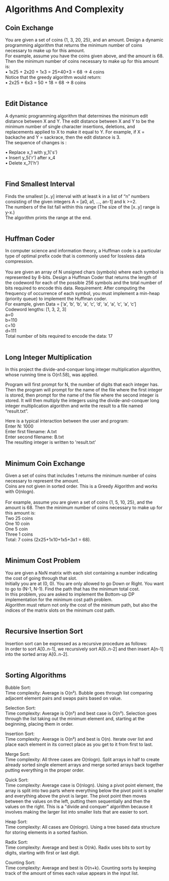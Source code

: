 # Algorithms And Complexity


## Coin Exchange
You are given a set of coins {1, 3, 20, 25}, and an amount. Design a dynamic programming algorithm that returns the minimum number of coins necessary to make up for this amount. <br>
For example, assume you have the coins given above, and the amount is 68. <br>
Then the minimum number of coins necessary to make up for this amount is: <br>
 •	1x25 + 2x20 + 1x3 = 25+40+3 = 68 -> 4 coins <br>
Notice that the greedy algorithm would return: <br>
 •	2x25 + 6x3 = 50 + 18 = 68 -> 8 coins <br>
<br>


## Edit Distance
A dynamic programming algorithm that determines the minimum edit distance between X and Y. The edit distance between X and Y to be the minimum number of single character insertions, deletions, and replacements applied to X to make it equal to Y. For example, if X = backache and Y = sackrace, then the edit distance is 3. <br>
The sequence of changes is :

 •	Replace x_1 with  y_1('s')  <br>
 •	Insert  y_5('r') after x_4  <br>
 •	Delete x_7('h') <br>
<br> 


## Find Smallest Interval
Finds the smallest [x..y] interval with at least k in a list of “n” numbers consisting of the given integers A = [a0, a1, …, an-1] and k >=2. <br> 
The numbers of the list fall within this range (The size of the [x..y] range is y-x.) <br> 
The algorithm prints the range at the end.
<br> <br> 


## Huffman Coder 
In computer science and information theory, a Huffman code is a particular type of optimal prefix code that is commonly used for lossless data compression. 
<br> <br> 
You are given an array of N unsigned chars (symbols) where each symbol is represented by 8-bits. Design a Huffman Coder that returns the length of the codeword for each of the possible 256 symbols and the total number of bits required to encode this data. 
Requirement: After computing the frequency of occurrence of each symbol, you must implement a min-heap (priority queue) to implement the Huffman coder. <br> 
For example, given Data = [‘a’, ‘b’, ‘b’, ‘a’, ‘c’, ‘d’, ‘a’, ‘a’, ‘c’, ‘a’, ‘c’] <br> 
Codeword lengths: [1, 3, 2, 3] <br> 
a=0 <br> 
b=110 <br> 
c=10 <br> 
d=111 <br> 
Total number of bits required to encode the data: 17 <br> 
<br> 


## Long Integer Multiplication
In this project the divide-and-conquer long integer multiplication algorithm, whose running time is O(n1.58), was applied.

Program will first prompt for N, the number of digits that each integer has. Then the program will prompt for the name of the file where the first integer is stored, then prompt for the name of the file where the second integer is stored. It will then multiply the integers using the divide-and-conquer long integer multiplication algorithm and write the result to a file named “result.txt”. 

Here is a typical interaction between the user and program:  <br>
Enter N: 1000  <br>
Enter first filename: A.txt  <br>
Enter second filename: B.txt  <br>
The resulting integer is written to 'result.txt'
<br> <br>


## Minimum Coin Exchange
Given a set of coins that includes 1 returns the minimum number of coins necessary to represent the amount. <br>
Coins are not given in sorted order. This is a Greedy Algorithm and works with O(nlogn). <br>
<br>
For example, assume you are given a set of coins {1, 5, 10, 25}, and the amount is 68. Then the minimum number of coins necessary to make up for this amount is: <br>
Two 25 coins <br>
One 10 coin <br>
One 5 coin <br>
Three 1 coins <br>
Total: 7 coins (2x25+1x10+1x5+3x1 = 68). <br>
<br>


## Minimum Cost Problem
You are given a NxN matrix with each slot containing a number indicating the cost of going through that slot. <br>
Initially you are at (0, 0). You are only allowed to go Down or Right. You want to go to (N-1, N-1). Find the path that has the minimum total cost. <br>
In this problem, you are asked to implement the Bottom-up DP implementation for the minimum cost path problem. <br>
Algorithm must return not only the cost of the minimum path, but also the indices of the matrix slots on the minimum cost path. <br>
<br>


## Recursive Insertion Sort
Insertion sort can be expressed as a recursive procedure as follows: <br>
In order to sort A[0..n-1], we recursively sort A[0..n-2] and then insert A[n-1] into the sorted array A[0..n-2].
<br> <br>


## Sorting Algorithms

Bubble Sort: <br>
Time complexity: Average is O(n²). Bubble goes through list comparing adjacent element pairs and swaps pairs based on value.

Selection Sort: <br>
Time complexity: Average is O(n²) and best case is O(n²). Selection goes through the list taking out the minimum element and, starting at the beginning, placing them in order.

Insertion Sort: <br>
Time complexity: Average is O(n²) and best is O(n). Iterate over list and place each element in its correct place as you get to it from first to last.

Merge Sort: <br>
Time complexity: All three cases are O(nlogn). Split arrays in half to create already sorted single element arrays and merge sorted arrays back together putting everything in the proper order.

Quick Sort: <br>
Time complexity: Average case is O(nlogn). Using a pivot point element, the array is split into two parts where everything below the pivot point is smaller and everything above the pivot is larger. The pivot point then moves between the values on the left, putting them sequentially and then the values on the right. This is a "divide and conquer" algorithm because it involves making the larger list into smaller lists that are easier to sort.

Heap Sort: <br>
Time complexity: All cases are O(nlogn). Using a tree based data structure for storing elements in a sorted fashion.

Radix Sort: <br>
Time complexity: Average and best is O(nk). Radix uses bits to sort by digits, starting with first or last digit.

Counting Sort: <br>
Time complexity: Average and best is O(n+k). Counting sorts by keeping track of the amount of times each value appears in the input list.
<br>
